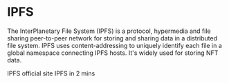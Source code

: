 # IPFS

The InterPlanetary File System (IPFS) is a protocol, hypermedia and file sharing peer-to-peer network for storing and sharing data in a distributed file system. IPFS uses content-addressing to uniquely identify each file in a global namespace connecting IPFS hosts. It's widely used for storing NFT data.

<BadgeLink colorScheme='yellow' badgeText='Read' href='https://ipfs.tech/'>IPFS official site</BadgeLink>
<BadgeLink badgeText='Watch' href='https://www.youtube.com/watch?v=k1EQC7tdh70'>IPFS in 2 mins</BadgeLink>
